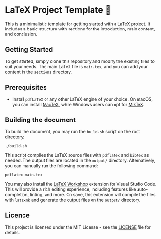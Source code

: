 # LaTeX Project Template 📖

This is a minimalistic template for getting started with a LaTeX project. It includes a basic structure with sections for the introduction, main content, and conclusion.

## Getting Started

To get started, simply clone this repository and modify the existing files to suit your needs. The main LaTeX file is `main.tex`, and you can add your content in the `sections` directory.

## Prerequisites

- Install `pdfLaTeX` or any other LaTeX engine of your choice. On macOS, you can install [MacTeX](https://www.tug.org/mactex/), while Windows users can opt for [MikTeX](https://miktex.org/).

## Building the document

To build the document, you may run the `build.sh` script on the root directory:

```bash
./build.sh
```

This script compiles the LaTeX source files with `pdflatex` and `bibtex` as needed. The output files are located in the `output/` directory. Alternatively, you can manually run the following command:

```bash
pdflatex main.tex
```

You may also install the [LaTeX Workshop](https://marketplace.visualstudio.com/items?itemName=James-Yu.latex-workshop) extension for Visual Studio Code. This will provide a rich editing experience, including features like auto-completion, linting, and more. On save, this extension will compile the files with `latexmk` and generate the output files on the `output/` directory.

## Licence

This project is licensed under the MIT License - see the [LICENSE](LICENSE) file for details.
